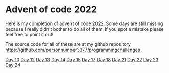 
# Advent of code 2022

Here is my completion of advent of code 2022. Some days are still missing because I really didn't bother to do all of them. If you spot a mistake please feel free to point it out!

The source code for all of these are at my github repository https://github.com/personnumber3377/programmingchallenges .


[Day 10](adventofcode2022/advent_of_code_day10.md)
[Day 12](adventofcode2022/advent_of_code_day12.md)
[Day 13](adventofcode2022/advent_of_code_day13.md)
[Day 14](adventofcode2022/advent_of_code_day14.md)
[Day 15](adventofcode2022/advent_of_code_day15.md)
[Day 17](adventofcode2022/advent_of_code_day17.md)
[Day 18](adventofcode2022/advent_of_code_day18.md)
[Day 21](adventofcode2022/advent_of_code_day21.md)
[Day 22](adventofcode2022/advent_of_code_day22.md)
[Day 23](adventofcode2022/advent_of_code_day23.md)
[Day 24](adventofcode2022/advent_of_code_day24.md)


